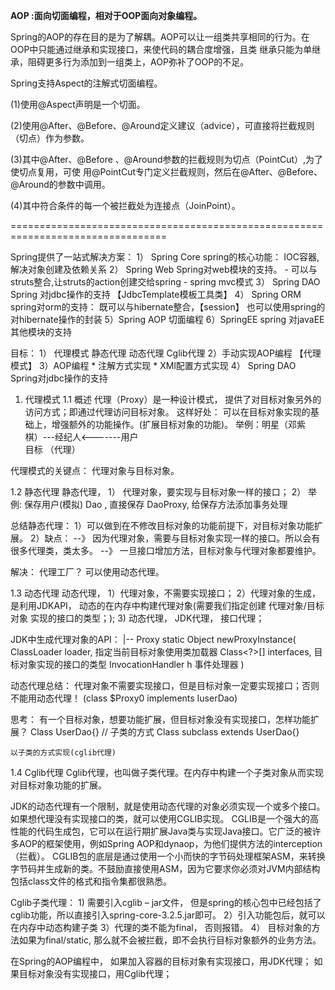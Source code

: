 **AOP :面向切面编程，相对于OOP面向对象编程。**

Spring的AOP的存在目的是为了解耦。AOP可以让一组类共享相同的行为。在OOP中只能通过继承和实现接口，来使代码的耦合度增强，且类
继承只能为单继承，阻碍更多行为添加到一组类上，AOP弥补了OOP的不足。

Spring支持Aspect的注解式切面编程。

 (1)使用@Aspect声明是一个切面。

 (2)使用@After、@Before、@Around定义建议（advice），可直接将拦截规则（切点）作为参数。
 
 (3)其中@After、@Before 、@Around参数的拦截规则为切点（PointCut）,为了使切点复用，可使
 用@PointCut专门定义拦截规则，然后在@After、@Before、@Around的参数中调用。
 
 (4)其中符合条件的每一个被拦截处为连接点（JoinPoint）。
 
 =================================================================================
 
 Spring提供了一站式解决方案：
 	1） Spring Core  spring的核心功能： IOC容器, 解决对象创建及依赖关系
 	2） Spring Web  Spring对web模块的支持。
 						- 可以与struts整合,让struts的action创建交给spring
 					    - spring mvc模式
 	3） Spring DAO  Spring 对jdbc操作的支持  【JdbcTemplate模板工具类】
 	4） Spring ORM  spring对orm的支持： 
 						 既可以与hibernate整合，【session】
 						 也可以使用spring的对hibernate操作的封装
 	5）Spring AOP  切面编程
 	6）SpringEE   spring 对javaEE其他模块的支持
 
 
 目标：
 	1） 代理模式
 		静态代理
 		动态代理
 		Cglib代理
 	2）手动实现AOP编程 【代理模式】
 	3）AOP编程
 		 * 注解方式实现
 		 * XMl配置方式实现
 	4） Spring DAO  
 		Spring对jdbc操作的支持
 
 
 1. 代理模式
 1.1 概述
  代理（Proxy）是一种设计模式， 提供了对目标对象另外的访问方式；即通过代理访问目标对象。 这样好处： 可以在目标对象实现的基础上，增强额外的功能操作。(扩展目标对象的功能)。
 举例：明星（邓紫棋）---经纪人<-------用户  
 	    目标           （代理）
  
 
 代理模式的关键点： 代理对象与目标对象。
 
 
 1.2 静态代理
 静态代理，
 	1） 代理对象，要实现与目标对象一样的接口；
 	2） 举例:
 			保存用户(模拟)
 				Dao  ,  直接保存
 				DaoProxy, 给保存方法添加事务处理

 
 总结静态代理：
 	1）可以做到在不修改目标对象的功能前提下，对目标对象功能扩展。
 	2）缺点：
 		--》  因为代理对象，需要与目标对象实现一样的接口。所以会有很多代理类，类太多。
 		--》  一旦接口增加方法，目标对象与代理对象都要维护。
 
 解决：
 	代理工厂？  可以使用动态代理。
 
 
 1.3 动态代理
 动态代理，
 	1）代理对象，不需要实现接口；
 	2）代理对象的生成，是利用JDKAPI， 动态的在内存中构建代理对象(需要我们指定创建 代理对象/目标对象 实现的接口的类型；);
 	3)  动态代理， JDK代理， 接口代理；
 
 JDK中生成代理对象的API：
 |-- Proxy
 	static Object newProxyInstance(
 ClassLoader loader,       指定当前目标对象使用类加载器
  Class<?>[] interfaces,     目标对象实现的接口的类型
 InvocationHandler h       事件处理器
 )  
 
 
 动态代理总结：
 	代理对象不需要实现接口，但是目标对象一定要实现接口；否则不能用动态代理！
 	(class  $Proxy0  implements IuserDao)
 
 
 
 思考：
 	有一个目标对象，想要功能扩展，但目标对象没有实现接口，怎样功能扩展？
 	Class  UserDao{}
 	// 子类的方式
 	Class subclass  extends  UserDao{}
 	
 	以子类的方式实现(cglib代理)
 
 
 1.4 Cglib代理
 Cglib代理，也叫做子类代理。在内存中构建一个子类对象从而实现对目标对象功能的扩展。
 
 JDK的动态代理有一个限制，就是使用动态代理的对象必须实现一个或多个接口。如果想代理没有实现接口的类，就可以使用CGLIB实现。 
   CGLIB是一个强大的高性能的代码生成包，它可以在运行期扩展Java类与实现Java接口。它广泛的被许多AOP的框架使用，例如Spring AOP和dynaop，为他们提供方法的interception（拦截）。 
  CGLIB包的底层是通过使用一个小而快的字节码处理框架ASM，来转换字节码并生成新的类。不鼓励直接使用ASM，因为它要求你必须对JVM内部结构包括class文件的格式和指令集都很熟悉。
 
 
 Cglib子类代理：
 	1) 需要引入cglib – jar文件， 但是spring的核心包中已经包括了cglib功能，所以直接引入spring-core-3.2.5.jar即可。
 	2）引入功能包后，就可以在内存中动态构建子类
 	3）代理的类不能为final， 否则报错。
 	4） 目标对象的方法如果为final/static, 那么就不会被拦截，即不会执行目标对象额外的业务方法。
 
 	
 在Spring的AOP编程中，
 	如果加入容器的目标对象有实现接口，用JDK代理；
 	如果目标对象没有实现接口，用Cglib代理；
